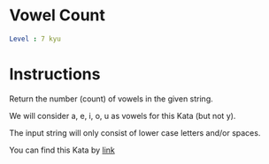 # Vowel Count

```yaml
Level : 7 kyu
```

# Instructions

Return the number (count) of vowels in the given string.

We will consider a, e, i, o, u as vowels for this Kata (but not y).

The input string will only consist of lower case letters and/or spaces.

You can find this Kata by [link](https://www.codewars.com/kata/54ff3102c1bad923760001f3/train/java)
